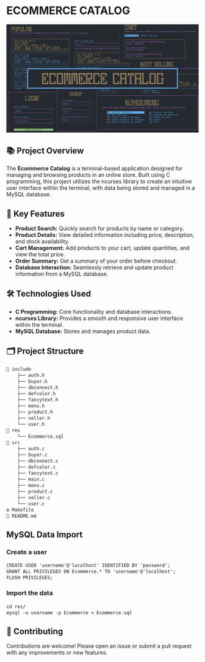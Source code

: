 # ECOMMERCE CATALOG

[![Watch the video](https://github.com/KarthikSapaliga/EcommerceCatalogue/blob/main/img/ecommerce.png)](https://www.youtube.com/watch?v=O3VT125Swp8&t=1s)

## 📚 Project Overview

The **Ecommerce Catalog** is a terminal-based application designed for managing and browsing products in an online store. Built using C programming, this project utilizes the ncurses library to create an intuitive user interface within the terminal, with data being stored and managed in a MySQL database.

## 🎯 Key Features

- **Product Search:** Quickly search for products by name or category.
- **Product Details:** View detailed information including price, description, and stock availability.
- **Cart Management:** Add products to your cart, update quantities, and view the total price.
- **Order Summary:** Get a summary of your order before checkout.
- **Database Interaction:** Seamlessly retrieve and update product information from a MySQL database.

## 🛠️ Technologies Used

- **C Programming:** Core functionality and database interactions.
- **ncurses Library:** Provides a smooth and responsive user interface within the terminal.
- **MySQL Database:** Stores and manages product data.

## 🗂️ Project Structure
```
📂 include
    ├── auth.h
    ├── buyer.h
    ├── dbconnect.h
    ├── defcolor.h
    ├── fancytext.h
    ├── menu.h
    ├── product.h
    ├── seller.h
    └── user.h
📂 res
    └── Ecommerce.sql 
📂 src
    ├── auth.c
    ├── buyer.c
    ├── dbconnect.c
    ├── defcolor.c
    ├── fancytext.c
    ├── main.c
    ├── menu.c
    ├── product.c
    ├── seller.c
    └── user.c
⚙️ Makefile
📝 README.md
```

## MySQL Data Import
### Create a user
```
CREATE USER 'username'@'localhost' IDENTIFIED BY 'password';
GRANT ALL PRIVILEGES ON Ecommerce.* TO 'username'@'localhost';
FLUSH PRIVILEGES;
```
### Import the data
```
cd res/
mysql -u username -p Ecommerce < Ecommerce.sql
```

## 🤝 Contributing
Contributions are welcome! Please open an issue or submit a pull request with any improvements or new features.
